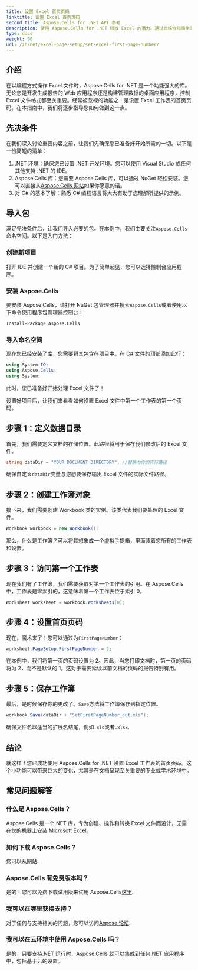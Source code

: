 ```yaml
---
title: 设置 Excel 首页页码
linktitle: 设置 Excel 首页页码
second_title: Aspose.Cells for .NET API 参考
description: 使用 Aspose.Cells for .NET 释放 Excel 的潜力。通过此综合指南学习如何轻松设置工作表中的首页页码。
type: docs
weight: 90
url: /zh/net/excel-page-setup/set-excel-first-page-number/
---
```

## 介绍

在以编程方式操作 Excel 文件时，Aspose.Cells for .NET 是一个功能强大的库。无论您是开发生成报告的 Web 应用程序还是构建管理数据的桌面应用程序，控制 Excel 文件格式都至关重要。经常被忽视的功能之一是设置 Excel 工作表的首页页码。在本指南中，我们将逐步指导您如何做到这一点。

## 先决条件

在我们深入讨论重要内容之前，让我们先确保您已准备好开始所需的一切。以下是一份简短的清单：

1. .NET 环境：确保您已设置 .NET 开发环境。您可以使用 Visual Studio 或任何其他支持 .NET 的 IDE。
2.  Aspose.Cells 库：您需要 Aspose.Cells 库，可以通过 NuGet 轻松安装。您可以直接从[Aspose.Cells 网站](https://releases.aspose.com/cells/net/)如果你愿意的话。
3. 对 C# 的基本了解：熟悉 C# 编程语言将大大有助于您理解所提供的示例。

## 导入包

满足先决条件后，让我们导入必要的包。在本例中，我们主要关注`Aspose.Cells`命名空间。以下是入门方法：

### 创建新项目

打开 IDE 并创建一个新的 C# 项目。为了简单起见，您可以选择控制台应用程序。

### 安装 Aspose.Cells

要安装 Aspose.Cells，请打开 NuGet 包管理器并搜索`Aspose.Cells`或者使用以下命令使用程序包管理器控制台：

```bash
Install-Package Aspose.Cells
```

### 导入命名空间

现在您已经安装了库，您需要将其包含在项目中。在 C# 文件的顶部添加此行：

```csharp
using System.IO;
using Aspose.Cells;
using System;
```

此时，您已准备好开始处理 Excel 文件了！

设置好项目后，让我们来看看如何设置 Excel 文件中第一个工作表的第一个页码。

## 步骤 1：定义数据目录

首先，我们需要定义文档的存储位置。此路径将用于保存我们修改后的 Excel 文件。

```csharp
string dataDir = "YOUR DOCUMENT DIRECTORY"; //替换为你的实际路径
```

确保自定义`dataDir`变量与您想要保存输出 Excel 文件的实际文件路径。

## 步骤 2：创建工作簿对象

接下来，我们需要创建 Workbook 类的实例。该类代表我们要处理的 Excel 文件。

```csharp
Workbook workbook = new Workbook();
```

那么，什么是工作簿？可以将其想象成一个虚拟手提箱，里面装着您所有的工作表和设置。

## 步骤 3：访问第一个工作表

现在我们有了工作簿，我们需要获取对第一个工作表的引用。在 Aspose.Cells 中，工作表是零索引的，这意味着第一个工作表位于索引 0。

```csharp
Worksheet worksheet = workbook.Worksheets[0];
```

## 步骤 4：设置首页页码

现在，魔术来了！您可以通过为`FirstPageNumber`：

```csharp
worksheet.PageSetup.FirstPageNumber = 2;
```

在本例中，我们将第一页的页码设置为 2。因此，当您打印文档时，第一页的页码将为 2，而不是默认的 1。这对于需要延续以前文档的页码的报告特别有用。

## 步骤 5：保存工作簿

最后，是时候保存你的更改了。`Save`方法将工作簿保存到指定位置。

```csharp
workbook.Save(dataDir + "SetFirstPageNumber_out.xls");
```

确保文件名以适当的扩展名结尾，例如`.xls`或者`.xlsx`.

## 结论

就这样！您已成功使用 Aspose.Cells for .NET 设置 Excel 工作表的首页页码。这个小功能可以带来巨大的变化，尤其是在文档呈现至关重要的专业或学术环境中。

## 常见问题解答

### 什么是 Aspose.Cells？
Aspose.Cells 是一个.NET 库，专为创建、操作和转换 Excel 文件而设计，无需在您的机器上安装 Microsoft Excel。

### 如何下载 Aspose.Cells？
您可以从[网站](https://releases.aspose.com/cells/net/).

### Aspose.Cells 有免费版本吗？
是的！您可以免费下载试用版来试用 Aspose.Cells[这里](https://releases.aspose.com/).

### 我可以在哪里获得支持？
对于任何与支持相关的问题，您可以访问[Aspose 论坛](https://forum.aspose.com/c/cells/9).

### 我可以在云环境中使用 Aspose.Cells 吗？
是的，只要支持.NET 运行时，Aspose.Cells 就可以集成到任何.NET 应用程序中，包括基于云的设置。